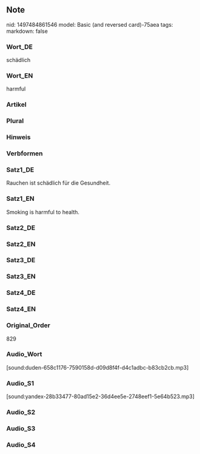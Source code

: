 ## Note
nid: 1497484861546
model: Basic (and reversed card)-75aea
tags: 
markdown: false

### Wort_DE
schädlich

### Wort_EN
harmful

### Artikel


### Plural


### Hinweis


### Verbformen


### Satz1_DE
Rauchen ist schädlich für die Gesundheit.

### Satz1_EN
Smoking is harmful to health.

### Satz2_DE


### Satz2_EN


### Satz3_DE


### Satz3_EN


### Satz4_DE


### Satz4_EN


### Original_Order
829

### Audio_Wort
[sound:duden-658c1176-7590158d-d09d8f4f-d4c1adbc-b83cb2cb.mp3]

### Audio_S1
[sound:yandex-28b33477-80ad15e2-36d4ee5e-2748eef1-5e64b523.mp3]

### Audio_S2


### Audio_S3


### Audio_S4


